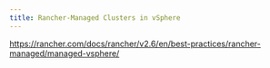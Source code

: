 ```yaml
---
title: Rancher-Managed Clusters in vSphere
---
```


https://rancher.com/docs/rancher/v2.6/en/best-practices/rancher-managed/managed-vsphere/